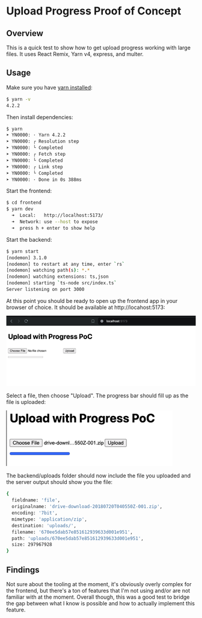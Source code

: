 # Upload Progress Proof of Concept

## Overview

This is a quick test to show how to get upload progress working with large files. It uses React Remix, Yarn v4, express, and multer.

## Usage

Make sure you have [yarn installed](https://yarnpkg.com/getting-started/install):

```bash
$ yarn -v
4.2.2
```

Then install dependencies:

```bash
$ yarn
➤ YN0000: · Yarn 4.2.2
➤ YN0000: ┌ Resolution step
➤ YN0000: └ Completed
➤ YN0000: ┌ Fetch step
➤ YN0000: └ Completed
➤ YN0000: ┌ Link step
➤ YN0000: └ Completed
➤ YN0000: · Done in 0s 388ms
```

Start the frontend:

```bash
$ cd frontend
$ yarn dev
  ➜  Local:   http://localhost:5173/
  ➜  Network: use --host to expose
  ➜  press h + enter to show help
```

Start the backend:

```bash
$ yarn start
[nodemon] 3.1.0
[nodemon] to restart at any time, enter `rs`
[nodemon] watching path(s): *.*
[nodemon] watching extensions: ts,json
[nodemon] starting `ts-node src/index.ts`
Server listening on port 3000
```

At this point you should be ready to open up the frontend app in your browser of choice. It should be available at http://locahost:5173:

![](imgs/Screenshot%202024-05-10%20at%2013.47.21.png)

Select a file, then choose "Upload". The progress bar should fill up as the file is uploaded:

![](imgs/Screenshot%202024-05-10%20at%2013.48.22.png)

The backend/uploads folder should now include the file you uploaded and the server output should show you the file:

```bash
{
  fieldname: 'file',
  originalname: 'drive-download-20180720T040550Z-001.zip',
  encoding: '7bit',
  mimetype: 'application/zip',
  destination: 'uploads/',
  filename: '670ee5dab57e851612939633d001e951',
  path: 'uploads/670ee5dab57e851612939633d001e951',
  size: 297967928
}
```

## Findings

Not sure about the tooling at the moment, it's obviously overly complex for the frontend, but there's a ton of features that I'm not using and/or are not familiar with at the moment.
Overall though, this was a good test to bridge the gap between what I know is possible and how to actually implement this feature.
